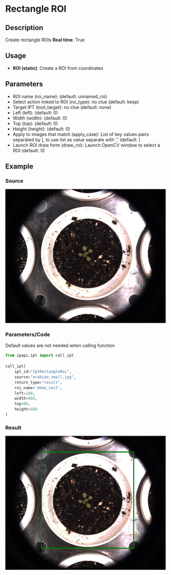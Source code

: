 # Rectangle ROI

## Description

Create rectangle ROIs
**Real time**: True

## Usage

- **ROI (static)**: Create a ROI from coordinates

## Parameters

- ROI name (roi_name): (default: unnamed_roi)
- Select action linked to ROI (roi_type): no clue (default: keep)
- Target IPT (tool_target): no clue (default: none)
- Left (left): (default: 0)
- Width (width): (default: 0)
- Top (top): (default: 0)
- Height (height): (default: 0)
- Apply to images that match (apply_case): List of key values pairs separated by |, to use list as value separate with ',' (default: )
- Launch ROI draw form (draw_roi): Launch OpenCV window to select a ROI (default: 0)

## Example

### Source

![Source image](images/arabido_small.jpg)

### Parameters/Code

Default values are not needed when calling function

```python
from ipapi.ipt import call_ipt

call_ipt(
    ipt_id="IptRectangleRoi",
    source="arabido_small.jpg",
    return_type="result",
    roi_name='demo_rect',
    left=180,
    width=460,
    top=80,
    height=480
)
```

### Result

![Result image](images/ipt_Rectangle_ROI.jpg)
